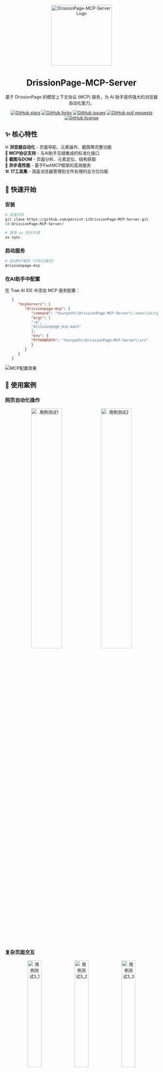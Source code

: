 <div align="center">

<img src="./docs/site_config/public/images/logo.png" alt="DrissionPage-MCP-Server Logo" width="200">

# DrissionPage-MCP-Server

基于 DrissionPage 的模型上下文协议 (MCP) 服务，为 AI 助手提供强大的浏览器自动化能力。

[![GitHub stars](https://img.shields.io/github/stars/persist-1/DrissionPage-MCP-Server?style=social)](https://github.com/persist-1/DrissionPage-MCP-Server/stargazers)
[![GitHub forks](https://img.shields.io/github/forks/persist-1/DrissionPage-MCP-Server?style=social)](https://github.com/persist-1/DrissionPage-MCP-Server/network/members)
[![GitHub issues](https://img.shields.io/github/issues/persist-1/DrissionPage-MCP-Server)](https://github.com/persist-1/DrissionPage-MCP-Server/issues)
[![GitHub pull requests](https://img.shields.io/github/issues-pr/persist-1/DrissionPage-MCP-Server)](https://github.com/persist-1/DrissionPage-MCP-Server/pulls)
[![GitHub license](https://img.shields.io/github/license/persist-1/DrissionPage-MCP-Server)](https://github.com/persist-1/DrissionPage-MCP-Server/blob/main/LICENSE)

</div>

## ✨ 核心特性

🌐 **浏览器自动化** - 页面导航、元素操作、截图等完整功能  
🔧 **MCP协议支持** - 与AI助手无缝集成的标准化接口  
📸 **截图与DOM** - 页面分析、元素定位、结构获取  
🚀 **异步高性能** - 基于FastMCP框架的高效服务  
🛠️ **17工具集** - 涵盖浏览器管理到文件处理的全方位功能

## 🚀 快速开始

### 安装
```bash
# 克隆项目
git clone https://github.com/persist-1/DrissionPage-MCP-Server.git
cd DrissionPage-MCP-Server/

# 使用 uv 同步环境
uv sync
```

### 启动服务
```bash
# 启动MCP服务（STDIO模式）
drissionpage-mcp
```

### 在AI助手中配置
在 Trae AI IDE 中添加 MCP 服务配置：
```json
   {
      "mcpServers": {
         "drissionpage-mcp": {
            "command": "Yourpath\\DrissionPage-MCP-Server\\.venv\\Scripts\\python.exe",
            "args": [
            "-m",
            "drissionpage_mcp.main"
            ],
            "env": {
            "PYTHONPATH": "Yourpath\\DrissionPage-MCP-Server\\src"
            }
         }
      }
   }
```
![MCP配置效果](docs/site_config/public/images/mcp配置效果(Trae%20ide).png)

## 📱 使用案例

### 网页自动化操作
<div align="center">
  <img src="docs/site_config/public/images/用例测试1.png" alt="用例测试1" width="45%">
  <img src="docs/site_config/public/images/用例测试2.png" alt="用例测试2" width="45%">
</div>

### 复杂页面交互
<div align="center">
  <img src="docs/site_config/public/images/用例测试3_1.png" alt="用例测试3_1" width="30%">
  <img src="docs/site_config/public/images/用例测试3_2.png" alt="用例测试3_2" width="30%">
  <img src="docs/site_config/public/images/用例测试3_3.png" alt="用例测试3_3" width="30%">
</div>

### 基本使用示例
```python
# 连接浏览器
result = await connect_browser(port=9222, headless=False)

# 导航并截图
result = await navigate("https://example.com")
result = await take_screenshot("page.png")

# 元素操作
result = await click_element("#submit-button")
result = await input_text("#username", "your_username")
```

## 🛠️ MCP 工具列表

| 分类 | 工具 | 功能描述 |
|------|------|----------|
| 🌐 **浏览器管理** | 1.`connect_browser` | 连接/启动浏览器 |
| | 2.`new_tab` | 创建新标签页 |
| | 3.`navigate` | 页面导航 |
| 🎯 **元素操作** | 4.`click_element` | 点击元素 |
| | 5.`input_text` | 输入文本 |
| | 6.`get_element_text` | 获取元素文本内容 |
| | 7.`get_page_text` | 获取页面完整文本内容 |
| 📸 **截图功能** | 8.`take_screenshot` | 页面/元素截图 |
| | 9.`get_screenshot_data` | 获取截图数据 |
| 🌳 **DOM操作** | 10.`get_dom_tree` | 获取DOM树结构 |
| | 11.`find_elements` | 查找页面元素 |
| 🔍 **网络监控** | 12.`enable_network_monitoring` | 启用网络监控 |
| | 13.`get_network_logs` | 获取网络日志 |
| 📁 **文件操作** | 14.`save_page_source` | 保存页面源码 |
| | 15.`get_cookies` | 获取Cookies |
| ⚡ **高级功能** | 16.`execute_javascript` | 执行JavaScript |
| | 17.`run_cdp_command` | 执行CDP命令 |

## ⚙️ 环境配置

```bash
# 基本配置
export DRISSIONPAGE_MCP_LOG_LEVEL=INFO
export DRISSIONPAGE_MCP_HEADLESS=false
export DRISSIONPAGE_MCP_TIMEOUT=30

# 路径配置（可选）
export DRISSIONPAGE_MCP_BROWSER_PATH=/path/to/chrome
export DRISSIONPAGE_MCP_DOWNLOAD_PATH=/path/to/downloads
export DRISSIONPAGE_MCP_SCREENSHOT_PATH=/path/to/screenshots
```

## 🏗️ 项目架构

```
DrissionPage-MCP-Server/
├── .github/                    # GitHub 配置
│   ├── ISSUE_TEMPLATE/         # Issue 模板
│   └── workflows/              # GitHub Actions 工作流
│       └── deploy.yml          # 自动部署配置
├── browsers/                   # 浏览器相关文件
│   ├── chrome-portable/        # 便携版 Chrome（可选）
│   └── readme_please.md        # 浏览器使用说明
├── docs/                       # 文档目录
│   ├── site_config/            # VitePress 文档站点
│   │   ├── .vitepress/         # VitePress 配置
│   │   ├── public/             # 静态资源（图片等）
│   │   ├── *.md               # 各类文档文件
│   │   └── index.md           # 文档首页
│   ├── package.json           # 文档站点依赖
│   └── ds_run_dev.bat         # 开发脚本
├── src/                        # 源代码目录
│   └── drissionpage_mcp/       # 主要代码包
│       ├── config/             # 配置模块
│       │   └── settings.py     # 环境配置和设置
│       ├── core/               # 核心功能模块
│       │   ├── browser_manager.py    # 浏览器管理
│       │   ├── element_handler.py    # 元素操作处理
│       │   ├── file_handler.py       # 文件操作处理
│       │   └── network_listener.py   # 网络监听
│       ├── services/           # 服务层
│       │   ├── cdp_service.py        # Chrome DevTools 协议服务
│       │   ├── dom_service.py        # DOM 操作服务
│       │   └── screenshot_service.py # 截图服务
│       ├── utils/              # 工具模块
│       │   ├── helpers.py            # 辅助函数
│       │   └── text_matcher.py      # 文本匹配工具
│       └── main.py             # MCP 服务入口
├── tests/                      # 测试目录
│   ├── integration/            # 集成测试
│   ├── check_browser.py        # 浏览器检查脚本
│   └── local_build_test.ps1    # 本地构建测试
├── pyproject.toml              # Python 项目配置
├── requirements*.txt           # Python 依赖文件
├── pytest.ini                 # 测试配置
└── uv.lock                     # UV 锁定文件
```

### 核心模块说明

- **core/**: 核心业务逻辑，包含浏览器管理、元素操作、文件处理等
- **services/**: 服务层，提供 CDP、DOM、截图等专业服务
- **config/**: 配置管理，处理环境变量和系统设置
- **utils/**: 通用工具，提供辅助函数和文本处理能力

## 📚 文档

- 📖 **[在线文档](https://persist-1.github.io/DrissionPage-MCP-Server/)** - 完整的项目文档
- 🚀 **[使用说明](docs/site_config/instruction.md)** - 快速上手指南
- 🏗️ **[开发指南](docs/site_config/development-guide.md)** - 开发环境配置
- 🔧 **[项目架构](docs/site_config/architecture.md)** - 架构设计说明
- 📋 **[API参考](docs/site_config/api-reference.md)** - 详细API文档

## 🔧 故障排除

| 问题 | 解决方案 |
|------|----------|
| 🌐 浏览器连接失败 | 确保Chrome已安装，检查调试端口配置 |
| 🎯 元素找不到 | 检查选择器，等待页面加载，使用更具体选择器 |
| 📸 截图失败 | 检查磁盘空间、文件权限、截图目录 |
| 🔍 网络监控无数据 | 确保已启用监控，检查过滤条件 |

```bash
# 启用调试日志
drissionpage-mcp --log-level DEBUG
```

## 🤝 贡献

欢迎提交 Issue 和 Pull Request！

1. Fork 项目 → 2. 创建分支 → 3. 提交更改 → 4. 推送分支 → 5. 创建 PR

## 📄 许可证

MIT License - 详见 [LICENSE](LICENSE) 文件

## 📖 参考项目

本项目基于 [DrissionPage](https://github.com/g1879/DrissionPage) 构建

---

<div align="center">
  <strong>⭐ 如果这个项目对你有帮助，请给个 Star！</strong>
</div>